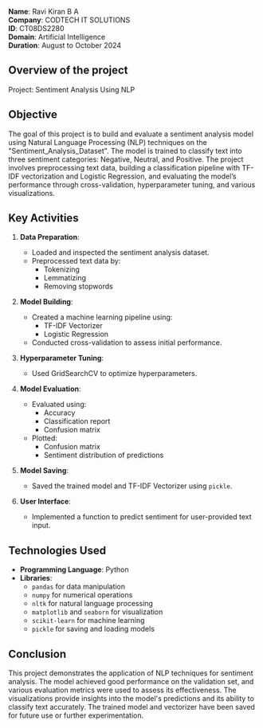 **Name**: Ravi Kiran B A\
**Company**: CODTECH IT SOLUTIONS\
**ID**: CT08DS2280\
**Domain**: Artificial Intelligence\
**Duration**: August to October 2024

## Overview of the project

Project: Sentiment Analysis Using NLP

## Objective
The goal of this project is to build and evaluate a sentiment analysis model using Natural Language Processing (NLP) techniques on the "Sentiment_Analysis_Dataset". The model is trained to classify text into three sentiment categories: Negative, Neutral, and Positive. The project involves preprocessing text data, building a classification pipeline with TF-IDF vectorization and Logistic Regression, and evaluating the model’s performance through cross-validation, hyperparameter tuning, and various visualizations.

## Key Activities
1. **Data Preparation**:
    - Loaded and inspected the sentiment analysis dataset.
    - Preprocessed text data by:
        - Tokenizing
        - Lemmatizing
        - Removing stopwords

2. **Model Building**:
    - Created a machine learning pipeline using:
        - TF-IDF Vectorizer
        - Logistic Regression
    - Conducted cross-validation to assess initial performance.

3. **Hyperparameter Tuning**:
    - Used GridSearchCV to optimize hyperparameters.

4. **Model Evaluation**:
    - Evaluated using:
        - Accuracy
        - Classification report
        - Confusion matrix
    - Plotted:
        - Confusion matrix
        - Sentiment distribution of predictions

5. **Model Saving**:
    - Saved the trained model and TF-IDF Vectorizer using `pickle`.

6. **User Interface**:
    - Implemented a function to predict sentiment for user-provided text input.

## Technologies Used
- **Programming Language**: Python
- **Libraries**: 
    - `pandas` for data manipulation
    - `numpy` for numerical operations
    - `nltk` for natural language processing
    - `matplotlib` and `seaborn` for visualization
    - `scikit-learn` for machine learning
    - `pickle` for saving and loading models

## Conclusion
This project demonstrates the application of NLP techniques for sentiment analysis. The model achieved good performance on the validation set, and various evaluation metrics were used to assess its effectiveness. The visualizations provide insights into the model's predictions and its ability to classify text accurately. The trained model and vectorizer have been saved for future use or further experimentation.
